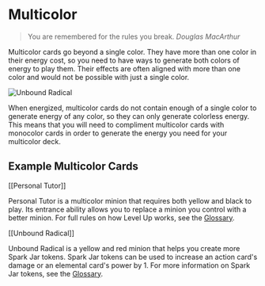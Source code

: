 # Multicolor

> You are remembered for the rules you break.
> <cite>Douglas MacArthur</cite>

Multicolor cards go beyond a single color. They have more than one color in their energy cost, so you need to have ways to generate both colors of energy to play them. Their effects are often aligned with more than one color and would not be possible with just a single color.

![Unbound Radical](https://s3.amazonaws.com/assets1.orbsccg.com/prod/cards/art/59X.jpg)

When energized, multicolor cards do not contain enough of a single color to generate energy of any color, so they can only generate colorless energy. This means that you will need to compliment multicolor cards with monocolor cards in order to generate the energy you need for your multicolor deck.

[//]: # 'curious why is that, maybe some kind of other things like enters tapped? if that is something possible?'

## Example Multicolor Cards

[[Personal Tutor]]

Personal Tutor is a multicolor minion that requires both yellow and black to play. Its entrance ability allows you to replace a minion you control with a better minion. For full rules on how Level Up works, see the [Glossary](/wiki/rules/glossary).

[[Unbound Radical]]

Unbound Radical is a yellow and red minion that helps you create more Spark Jar tokens. Spark Jar tokens can be used to increase an action card's damage or an elemental card's power by 1. For more information on Spark Jar tokens, see the [Glossary](/wiki/rules/glossary).
